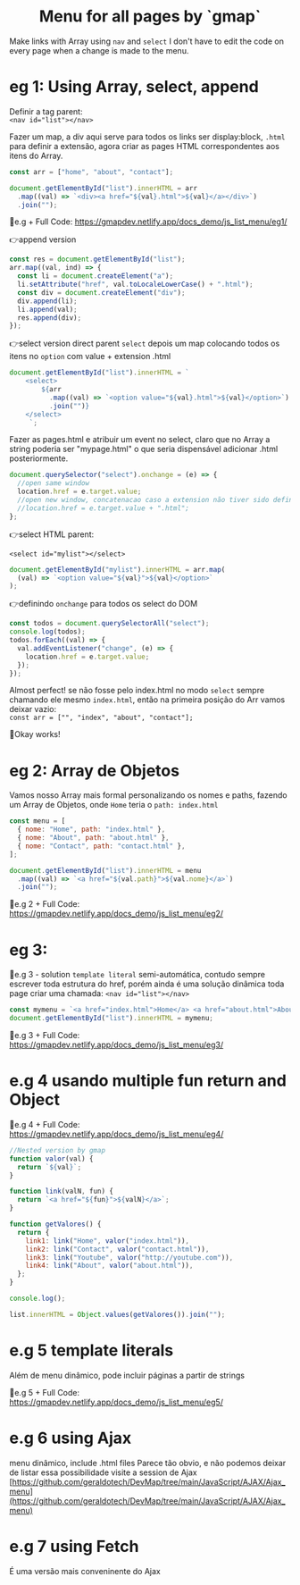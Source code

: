 <h1 align="center">
Menu for all pages by `gmap`
</h1>

Make links with Array using `nav` and `select` I don't have to edit the code on every page when a change is made to the menu.

# eg 1: Using Array, select, append

Definir a tag parent:  
`<nav id="list"></nav>`

Fazer um map, a div aqui serve para todos os links ser display:block, `.html` para definir a extensão, agora criar as pages HTML correspondentes aos itens do Array.

```js
const arr = ["home", "about", "contact"];

document.getElementById("list").innerHTML = arr
  .map((val) => `<div><a href="${val}.html">${val}</a></div>`)
  .join("");
```

🔰e.g + Full Code: https://gmapdev.netlify.app/docs_demo/js_list_menu/eg1/

👉append version

```js
const res = document.getElementById("list");
arr.map((val, ind) => {
  const li = document.createElement("a");
  li.setAttribute("href", val.toLocaleLowerCase() + ".html");
  const div = document.createElement("div");
  div.append(li);
  li.append(val);
  res.append(div);
});
```

👉select version direct
parent `select` depois um map colocando todos os itens no `option` com value + extension .html

```js
document.getElementById("list").innerHTML = `
    <select>
        ${arr
          .map((val) => `<option value="${val}.html">${val}</option>`)
          .join("")}
    </select>
     `;
```

Fazer as pages.html e atribuir um event no select, claro que no Array a string poderia ser "mypage.html" o que seria dispensável adicionar .html posteriormente.

```js
document.querySelector("select").onchange = (e) => {
  //open same window
  location.href = e.target.value;
  //open new window, concatenacao caso a extension não tiver sido definida no option.
  //location.href = e.target.value + ".html";
};
```

👉select HTML parent:

`<select id="mylist"></select>`

```js
document.getElementById("mylist").innerHTML = arr.map(
  (val) => `<option value="${val}">${val}</option>`
);
```

👉definindo `onchange` para todos os select do DOM

```js
const todos = document.querySelectorAll("select");
console.log(todos);
todos.forEach((val) => {
  val.addEventListener("change", (e) => {
    location.href = e.target.value;
  });
});
```

Almost perfect! se não fosse pelo index.html no modo `select` sempre chamando ele mesmo `index.html`, então na primeira posição do Arr vamos deixar vazio:  
`const arr = ["", "index", "about", "contact"];`

🙂Okay works!

# eg 2: Array de Objetos

Vamos nosso Array mais formal personalizando os nomes e paths, fazendo um Array de Objetos, onde `Home` teria o `path: index.html`

```js
const menu = [
  { nome: "Home", path: "index.html" },
  { nome: "About", path: "about.html" },
  { nome: "Contact", path: "contact.html" },
];

document.getElementById("list").innerHTML = menu
  .map((val) => `<a href="${val.path}">${val.nome}</a>`)
  .join("");
```

🔰e.g 2 + Full Code: https://gmapdev.netlify.app/docs_demo/js_list_menu/eg2/

# eg 3:

🔰e.g 3 - solution `template literal` semi-automática, contudo sempre escrever toda estrutura do href, porém ainda é uma solução dinâmica
toda page criar uma chamada: `<nav id="list"></nav>`

```js
const mymenu = `<a href="index.html">Home</a> <a href="about.html">About</a> <a href="contact.html">Contact</a>`;
document.getElementById("list").innerHTML = mymenu;
```

🔰e.g 3 + Full Code: https://gmapdev.netlify.app/docs_demo/js_list_menu/eg3/

# e.g 4 usando multiple fun return and Object

🔰e.g 4 + Full Code: https://gmapdev.netlify.app/docs_demo/js_list_menu/eg4/

```js
//Nested version by gmap
function valor(val) {
  return `${val}`;
}

function link(valN, fun) {
  return `<a href="${fun}">${valN}</a>`;
}

function getValores() {
  return {
    link1: link("Home", valor("index.html")),
    link2: link("Contact", valor("contact.html")),
    link3: link("Youtube", valor("http://youtube.com")),
    link4: link("About", valor("about.html")),
  };
}

console.log();

list.innerHTML = Object.values(getValores()).join("");
```

# e.g 5 template literals

Além de menu dinâmico, pode incluir páginas a partir de strings

🔰e.g 5 + Full Code: https://gmapdev.netlify.app/docs_demo/js_list_menu/eg5/

# e.g 6 using Ajax

menu dinâmico, include .html files
Parece tão obvio, e não podemos deixar de listar essa possibilidade
visite a session de Ajax [https://github.com/geraldotech/DevMap/tree/main/JavaScript/AJAX/Ajax_menu](https://github.com/geraldotech/DevMap/tree/main/JavaScript/AJAX/Ajax_menu)

# e.g 7 using Fetch

É uma versão mais conveninente do Ajax
